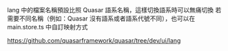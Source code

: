 lang 中的檔案名稱預設比照 Quasar 語系名稱，這樣切換語系時可以無痛切換
若需要不同名稱（例如：Quasar 沒有語系或者語系代號不同），也可以在 main.store.ts 中自訂映射方式

https://github.com/quasarframework/quasar/tree/dev/ui/lang